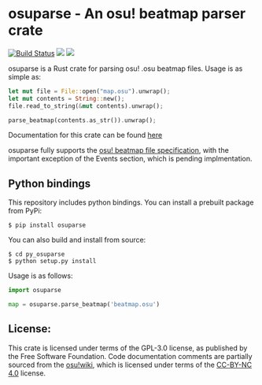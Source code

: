 # osuparse - An osu! beatmap parser crate

[![Build Status](https://travis-ci.org/eltrufas/osuparse.svg?branch=master)](https://travis-ci.org/eltrufas/osuparse)
[![](http://meritbadge.herokuapp.com/osuparse)](https://crates.io/crates/osuparse)<Paste>
[![](https://img.shields.io/crates/l/osuparse.svg)](https://github.com/eltrufas/osuparse/blob/master/LICENSE)

osuparse is a Rust crate for parsing osu! .osu beatmap files. Usage is as simple as:

```rust
let mut file = File::open("map.osu").unwrap();
let mut contents = String::new();
file.read_to_string(&mut contents).unwrap();

parse_beatmap(contents.as_str()).unwrap();
```

Documentation for this crate can be found [here](https://docs.rs/osuparse/0.1.0/osuparse/)

osuparse fully supports the [osu! beatmap file specification](https://osu.ppy.sh/help/wiki/osu!_File_Formats/Osu_(file_format)),
with the important exception of the Events section, which is pending
implmentation.


## Python bindings

This repository includes python bindings. You can install a prebuilt package from PyPi:

```
$ pip install osuparse
```

You can also build and install from source:

```
$ cd py_osuparse
$ python setup.py install
```

Usage is as follows:

```python
import osuparse

map = osuparse.parse_beatmap('beatmap.osu')
```


## License:

This crate is licensed under terms of the GPL-3.0 license, as published by the Free Software Foundation.
Code documentation comments are partially sourced from the [osu!wiki](https://github.com/ppy/osu-wiki),
which is licensed under terms of the [CC-BY-NC 4.0](https://creativecommons.org/licenses/by-nc/4.0/legalcode) license.
